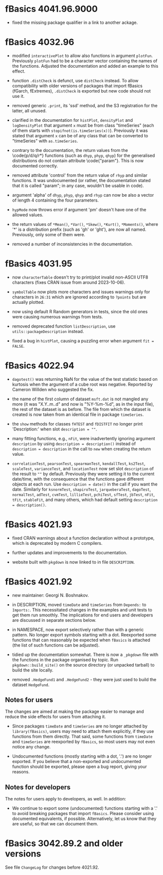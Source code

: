# fBasics 4041.96.9000

- fixed the missing package qualifier in a link to another ackage.



# fBasics 4032.96

- modified `interactivePlot` to allow also functions in argument
  `plotFun`. Previously `plotFun` had to be a character vector containing the
  names of the functions. Adjusted the documentation and added an example to
  this effect.

- function `.distCheck` is defunct, use `distCheck` instead. To allow
  compatibility with older versions of packages that import fBasics (fGarch,
  fExtremes), `.distCheck` is exported but new code should not use it.

- removed generic `.print`, its 'ssd' method, and the S3 registration for the
  latter, all unused.

- clarified in the documentation for `histPlot`, `densityPlot` and
  `logDensityPlot` that argument `x` must be from class "timeSeries" (each of
  them starts with `stopifnot(is.timeSeries(x))`). Previously it was stated that
  argument `x` can be of any class that can be converted to "timeSeries" with
  `as.timeSeries`.

- contrary to the documentation, the return values from the \code{p/d/q/r*}
  functions (such as `dhyp`, `phyp`, `qhyp`) for the generalised distributions
  do not contain attribute \code{"param"}. This is now documented correctly.

- removed attribute 'control' from the return value of `rhyp` and similar
  functions. It was undocumented (or rather, the documentation stated that it is
  called "param"; in any case, wouldn't be usable in code).

- argument 'alpha' of `dhyp`, `phyp`, `qhyp` and `rhyp` can now be also a
  vector of length 4 containing the four parameters.

- `hypMode` now throws error if argument 'pm' doesn't have one of the allowed
  values.

- the return values of `*Mean()`, `*Var()`, `*Skew()`, `*Kurt()`, `*Moments()`,
  where '*' is a distribution prefix (such as 'gh' or 'ght'), are now all named.
  Previously, only some of them were.

- removed a number of inconsistencies in the documentation.

 
# fBasics 4031.95

- now `characterTable` doesn't try to print/plot invalid non-ASCII UTF8
  characters (fixes CRAN issue from around 2023-10-06).

- `symbolTable` now plots more characters and issues warnings only for
  characters in `26:31` which are ignored according to `?points` but are
  actually plotted.

- now using default R Random generators in tests, since the old ones were
  causing numerous warnings from tests.

- removed deprecated function `listDescription`, use `utils::packageDescription`
  instead.

- fixed a bug in `histPlot`, causing a puzzling error when argument
  `fit = FALSE`.


# fBasics 4022.94

- `dagotest()` was returning NaN for the value of the test statistic based on
  kurtosis when the argument of a cube root was negative. Reported by Cameron
  Willden who suggested the fix.

- the name of the first column of dataset `msft.dat` is not mangled any more (it
  was "X.Y..m..d" and now is "%Y-%m-%d", as in the input file), the rest of the
  dataset is as before. The file from which the dataset is created is now taken
  from an identical file in package `timeSeries`.

- the `show` methods for classes `fHTEST` and `fDISTFIT` no longer print
  'Description:' when slot `description = ""`.

- many fitting functions, e.g., `nFit`, were inadvertently ignoring argument
  `description` by using `description = description()` instead of
  `description = description` in the call to `new` when creating the return
  value.

- `correlationTest`, `pearsonTest`, `spearmanTest`, `kendallTest`, `ks2Test`,
  `scaleTest`, `varianceTest`, and `locationTest` now set slot `description` of
  the result to `""` by default. Previously they were setting it to the current
  date/time, with the consequence that the functions gave different objects at
  each run. Use `description = date()` in the call if you want the
  date. Similarly for `ksnormTest`, `shapiroTest`, `jarqueberaTest`, `dagoTest`,
  `normalTest`, `adTest`, `cvmTest`, `lillieTest`, `pchiTest`, `sfTest`,
  `jbTest`, `nFit`, `tFit`, `stableFit`, and many others, which had default
  setting `description = description()`.


# fBasics 4021.93

- fixed CRAN warnings about a function declaration without a prototype, which is
  deprecated by modern C compilers.

- further updates and improvements to the documentation.

- website built with `pkgdown` is now linked to in file `DESCRIPTION`.


# fBasics 4021.92

- new maintainer: Georgi N. Boshnakov.

- in DESCRIPTION, moved `timeDate` and `timeSeries` from `Depends:` to
  `Imports:`. This necessitated changes in the examples and unit tests to get
  them run smoothly. The implications for end users and developers are discussed
  in separate sections below.

- in NAMESPACE, now export selectively rather than with a generic pattern.  No
  longer export symbols starting with a dot. Reexported some functions that can
  reasonably be expected when `fBasics` is attached (the list of such functions
  can be adjusted).
  
- tidied up the documentation somewhat. There is now a `_pkgdown` file with the
  functions in the package organised by topic. Run `pkgdown::build_site()` on
  the source directory (or unpacked tarball) to build the site locally.

- removed `.HedgeFund1` and `.HedgeFund2` - they were just used to build the
  dataset `HedgeFund`.

## Notes for users

The changes are aimed at making the package easier to manage and reduce the side
effects for users from attaching it.

- Since packages `timeDate` and `timeSeries` are no longer attached by
  `library(fBasics)`, users may need to attach them explicitly, if they use
  functions from them directly. That said, some functions from `timeDate` and
  `timeSeries` are reexported by `fBasics`, so most users may not even notice
  any change.

- Undocumented functions (mostly starting with a dot, '.') are no longer
  exported. If you believe that a non-exported and undocumented function should
  be exported, please open a bug report, giving your reasons.


## Notes for developers

  The notes for users apply to developers, as well. In addition:

- We continue to export some (undocumented) functions starting with a '.' to
  avoid breaking packages that import `fBasics`. Please consider using
  documented equivalents, if possible. Alternatively, let us know that they are
  useful, so that we can document them. 





# fBasics 3042.89.2 and older versions

  See file `ChangeLog` for changes before 4021.92.

